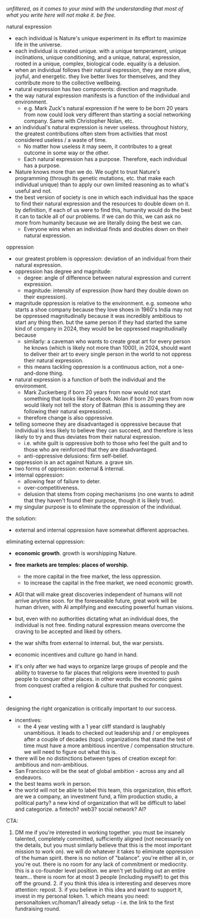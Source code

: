 *unfiltered, as it comes to your mind with the understanding that most of what you write here will not make it. be free.*

natural expression
- each individual is Nature's unique experiment in its effort to maximize life in the universe.
- each individual is created unique. with a unique temperament, unique inclinations, unique conditioning, and a unique, natural, expression, rooted in a unique, complex, biological code. equality is a delusion.
- when an individual follows their natural expression, they are more alive, joyful, and energetic. they live better lives for themselves, and they contribute more to the collective wellbeing.
- natural expression has two components: direction and magnitude.
- the way natural expression manifests is a function of the individual and environment.
	- e.g. Mark Zuck's natural expression if he were to be born 20 years from now could look very different than starting a social networking company. Same with Christopher Nolan, etc.
- an individual's natural expression is never useless. throughout history, the greatest contributions often stem from activities that most considered useless / a waste of time.
	- No matter how useless it may seem, it contributes to a great outcome in some way or the other.
	- Each natural expression has a purpose. Therefore, each individual has a purpose.
- Nature knows more than we do. We ought to trust Nature's programming (through its genetic mutations, etc. that make each individual unique) than to apply our own limited reasoning as to what's useful and not.
- the best version of society is one in which each individual has the space to find their natural expression and the resources to double down on it. by definition, if each of us were to find this, humanity would do the best it can to tackle all of our problems. if we can do this, we can ask no more from humanity because we are literally doing the best we can.
	- Everyone wins when an individual finds and doubles down on their natural expression.

oppression
- our greatest problem is oppression: deviation of an individual from their natural expression.
- oppression has degree and magnitude:
	- degree: angle of difference between natural expression and current expression.
	- magnitude: intensity of expression (how hard they double down on their expression).
- magnitude oppression is relative to the environment. e.g. someone who starts a shoe company because they love shoes in 1960's India may not be oppressed magnitudinally because it was incredibly ambitious to start any thing then. but the same person if they had started the same kind of company in 2024, they would be be oppressed magnitudinally because 
	- similarly: a caveman who wants to create great art for every person he knows (which is likely not more than 1000), in 2024, should want to deliver their art to every single person in the world to not oppress their natural expression.
	- this means tackling oppression is a continuous action, not a one-and-done thing.
- natural expression is a function of both the individual and the environment.
	- Mark Zuckerberg if born 20 years from now would not start something that looks like Facebook. Nolan if born 20 years from now would likely not tell the story of Batman (this is assuming they are following their natural expressions).
	- therefore change is also oppressive.
- telling someone they are disadvantaged is oppressive because that individual is less likely to believe they can succeed, and therefore is less likely to try and thus deviates from their natural expression.
	- i.e. white guilt is oppressive both to those who feel the guilt and to those who are reinforced that they are disadvantaged.
	- anti-oppressive delusions: firm self-belief.
- oppression is an act against Nature. a grave sin.
- two forms of oppression: external & internal.
- internal oppression:
	- allowing fear of failure to deter.
	- over-competitiveness.
	- delusion that stems from coping mechanisms (no one wants to admit that they haven't found their purpose, though it is likely true).
- my singular purpose is to eliminate the oppression of the individual.

the solution:
- external and internal oppression have somewhat different approaches.

eliminating external oppression:
- **economic growth**. growth is worshipping Nature.
- **free markets are temples: places of worship.**
	- the more capital in the free market, the less oppression.
	- to increase the capital in the free market, we need economic growth.

- AGI that will make great discoveries independent of humans will not arrive anytime soon. for the foreseeable future, great work will be human driven, with AI amplifying and executing powerful human visions.

- but, even with no authorities dictating what an individual does, the individual is not free. finding natural expression means overcome the craving to be accepted and liked by others. 
- the war shifts from external to internal. but, the war persists.

- economic incentives and culture go hand in hand.
- it's only after we had ways to organize large groups of people and the ability to traverse to far places that religions were invented to push people to conquer other places. in other words: the economic gains from conquest crafted a religion & culture that pushed for conquest.
- 

designing the right organization is critically important to our success.
- incentives:
	- the 4 year vesting with a 1 year cliff standard is laughably unambitious. it leads to checked out leadership and / or employees after a couple of decades (tops). organizations that stand the test of time must have a more ambitious incentive / compensation structure. we will need to figure out what this is.
- there will be no distinctions between types of creation except for: ambitious and non-ambitious.
- San Francisco will be the seat of global ambition - across any and all endeavors.
- the best teams work in person.
- the world will not be able to label this team, this organization, this effort. are we a company, an investment fund, a film production studio, a political party? a new kind of organization that will be difficult to label and categorize. a fintech? web3? social network? AI?

CTA:
1. DM me if you're interested in working together. you must be insanely talented, completely committed, sufficiently aligned (not necessarily on the details, but you must similarly believe that this is the most important mission to work on). we will do whatever it takes to eliminate oppression of the human spirit. there is no notion of "balance". you're either all in, or you're out. there is no room for any lack of commitment or mediocrity. this is a co-founder level position. we aren't yet building out an entire team... there is room for at most 3 people (including myself) to get this off the ground.
		2. if you think this idea is interesting and deserves more attention: repost.
		3. if you believe in this idea and want to support it, invest in my personal token.
			1. which means you need: personaltoken.vc/homan/1 already setup - i.e. the link to the first fundraising round.